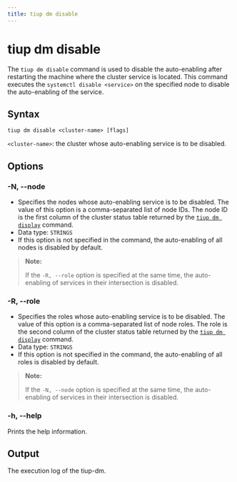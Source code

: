 ```yaml
---
title: tiup dm disable
---
```


# tiup dm disable

The `tiup dm disable` command is used to disable the auto-enabling after restarting the machine where the cluster service is located. This command executes the `systemctl disable <service>` on the specified node to disable the auto-enabling of the service.

## Syntax

```shell
tiup dm disable <cluster-name> [flags]
```

`<cluster-name>`: the cluster whose auto-enabling service is to be disabled.

## Options

### -N, --node

- Specifies the nodes whose auto-enabling service is to be disabled. The value of this option is a comma-separated list of node IDs. The node ID is the first column of the cluster status table returned by the [`tiup dm display`](/tiup/tiup-component-dm-display.md) command.
- Data type: `STRINGS`
- If this option is not specified in the command, the auto-enabling of all nodes is disabled by default.

> **Note:**
>
> If the `-R, --role` option is specified at the same time, the auto-enabling of services in their intersection is disabled.

### -R, --role

- Specifies the roles whose auto-enabling service is to be disabled. The value of this option is a comma-separated list of node roles. The role is the second column of the cluster status table returned by the [`tiup dm display`](/tiup/tiup-component-dm-display.md) command.
- Data type: `STRINGS`
- If this option is not specified in the command, the auto-enabling of all roles is disabled by default.

> **Note:**
>
> If the `-N, --node` option is specified at the same time, the auto-enabling of services in their intersection is disabled.

### -h, --help

Prints the help information.

## Output

The execution log of the tiup-dm.